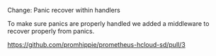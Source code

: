 Change: Panic recover within handlers

To make sure panics are properly handled we added a middleware to recover
properly from panics.

https://github.com/promhippie/prometheus-hcloud-sd/pull/3
